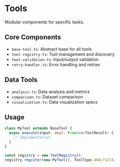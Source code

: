 # Tools

Modular components for specific tasks.

## Core Components
- `base-tool.ts`: Abstract base for all tools
- `tool-registry.ts`: Tool management and discovery
- `tool-validation.ts`: Input/output validation
- `retry-handler.ts`: Error handling and retries

## Data Tools
- `analysis.ts`: Data analysis and metrics
- `comparison.ts`: Dataset comparison
- `visualization.ts`: Data visualization specs

## Usage
```typescript
class MyTool extends BaseTool {
  async execute(input: any): Promise<ToolResult> {
    // Implementation
  }
}

const registry = new ToolRegistry();
registry.register(new MyTool(), ToolType.ANALYSIS);
```